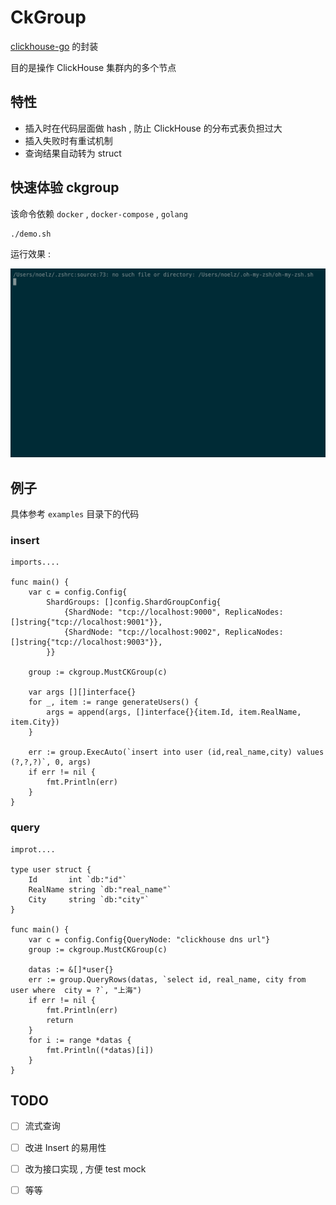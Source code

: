 # CkGroup
[clickhouse-go](github.com/ClickHouse/clickhouse-go) 的封装 

目的是操作 ClickHouse 集群内的多个节点



## 特性

* 插入时在代码层面做 hash , 防止 ClickHouse 的分布式表负担过大
* 插入失败时有重试机制 
* 查询结果自动转为 struct

## 快速体验 ckgroup
该命令依赖 `docker` , `docker-compose` , `golang` 
```shell
./demo.sh
```

运行效果 : 

![demo.gif](demo.gif)

## 例子

具体参考 `examples` 目录下的代码

### insert

```golang
imports....

func main() {
	var c = config.Config{
		ShardGroups: []config.ShardGroupConfig{
			{ShardNode: "tcp://localhost:9000", ReplicaNodes: []string{"tcp://localhost:9001"}},
			{ShardNode: "tcp://localhost:9002", ReplicaNodes: []string{"tcp://localhost:9003"}},
		}}
	
	group := ckgroup.MustCKGroup(c)

	var args [][]interface{}
	for _, item := range generateUsers() {
		args = append(args, []interface{}{item.Id, item.RealName, item.City})
	}

	err := group.ExecAuto(`insert into user (id,real_name,city) values (?,?,?)`, 0, args)
	if err != nil {
		fmt.Println(err)
	}
}

```



### query

```golang
improt....

type user struct {
	Id       int `db:"id"`
	RealName string `db:"real_name"`
	City     string `db:"city"`
}

func main() {
	var c = config.Config{QueryNode: "clickhouse dns url"}
	group := ckgroup.MustCKGroup(c)

	datas := &[]*user{}
	err := group.QueryRows(datas, `select id, real_name, city from user where  city = ?`, "上海")
	if err != nil {
		fmt.Println(err)
		return
	}
	for i := range *datas {
		fmt.Println((*datas)[i])
	}
}
```



## TODO

- [ ] 流式查询
- [ ] 改进 Insert 的易用性
- [ ] 改为接口实现 , 方便 test mock
- [ ] 等等


